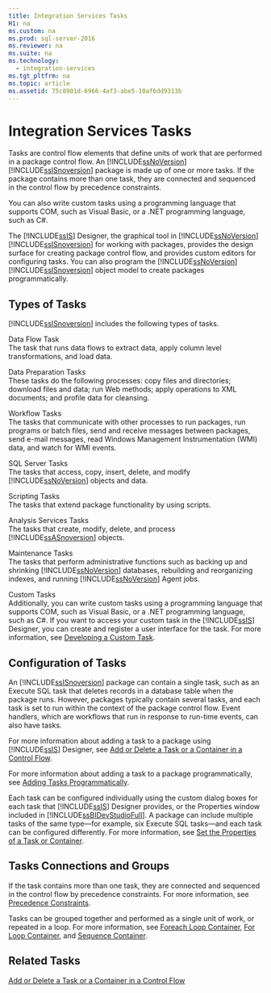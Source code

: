 ```yaml
---
title: Integration Services Tasks
H1: na
ms.custom: na
ms.prod: sql-server-2016
ms.reviewer: na
ms.suite: na
ms.technology: 
  - integration-services
ms.tgt_pltfrm: na
ms.topic: article
ms.assetid: 75c8901d-6966-4af3-abe5-10af6dd9313b
---
```

# Integration Services Tasks
  Tasks are control flow elements that define units of work that are performed in a package control flow. An [!INCLUDE[ssNoVersion](../../Token/Other/ssNoVersion_md.md)] [!INCLUDE[ssISnoversion](../../Token/Other/ssISnoversion_md.md)] package is made up of one or more tasks. If the package contains more than one task, they are connected and sequenced in the control flow by precedence constraints.  
  
 You can also write custom tasks using a programming language that supports COM, such as Visual Basic, or a .NET programming language, such as C\#.  
  
 The [!INCLUDE[ssIS](../../Token/Other/ssIS_md.md)] Designer, the graphical tool in [!INCLUDE[ssNoVersion](../../Token/Other/ssNoVersion_md.md)] [!INCLUDE[ssISnoversion](../../Token/Other/ssISnoversion_md.md)] for working with packages, provides the design surface for creating package control flow, and provides custom editors for configuring tasks. You can also program the [!INCLUDE[ssNoVersion](../../Token/Other/ssNoVersion_md.md)] [!INCLUDE[ssISnoversion](../../Token/Other/ssISnoversion_md.md)] object model to create packages programmatically.  
  
## Types of Tasks  
 [!INCLUDE[ssISnoversion](../../Token/Other/ssISnoversion_md.md)] includes the following types of tasks.  
  
 Data Flow Task  
 The task that runs data flows to extract data, apply column level transformations, and load data.  
  
 Data Preparation Tasks  
 These tasks do the following processes: copy files and directories; download files and data; run Web methods; apply operations to XML documents; and profile data for cleansing.  
  
 Workflow Tasks  
 The tasks that communicate with other processes to run packages, run programs or batch files, send and receive messages between packages, send e\-mail messages, read Windows Management Instrumentation \(WMI\) data, and watch for WMI events.  
  
 SQL Server Tasks  
 The tasks that access, copy, insert, delete, and modify [!INCLUDE[ssNoVersion](../../Token/Other/ssNoVersion_md.md)] objects and data.  
  
 Scripting Tasks  
 The tasks that extend package functionality by using scripts.  
  
 Analysis Services Tasks  
 The tasks that create, modify, delete, and process [!INCLUDE[ssASnoversion](../../Token/Other/ssASnoversion_md.md)] objects.  
  
 Maintenance Tasks  
 The tasks that perform administrative functions such as backing up and shrinking [!INCLUDE[ssNoVersion](../../Token/Other/ssNoVersion_md.md)] databases, rebuilding and reorganizing indexes, and running [!INCLUDE[ssNoVersion](../../Token/Other/ssNoVersion_md.md)] Agent jobs.  
  
 Custom Tasks  
 Additionally, you can write custom tasks using a programming language that supports COM, such as Visual Basic, or a .NET programming language, such as C\#. If you want to access your custom task in the [!INCLUDE[ssIS](../../Token/Other/ssIS_md.md)] Designer, you can create and register a user interface for the task. For more information, see [Developing a Custom Task](../Topic/Developing%20a%20Custom%20Task.md).  
  
## Configuration of Tasks  
 An [!INCLUDE[ssISnoversion](../../Token/Other/ssISnoversion_md.md)] package can contain a single task, such as an Execute SQL task that deletes records in a database table when the package runs. However, packages typically contain several tasks, and each task is set to run within the context of the package control flow. Event handlers, which are workflows that run in response to run\-time events, can also have tasks.  
  
 For more information about adding a task to a package using [!INCLUDE[ssIS](../../Token/Other/ssIS_md.md)] Designer, see [Add or Delete a Task or a Container in a Control Flow](../../Topics/TopicNameContainA/Add-or-Delete-a-Task-or-a-Container-in-a-Control-Flow.md).  
  
 For more information about adding a task to a package programmatically, see [Adding Tasks Programmatically](../Topic/Adding%20Tasks%20Programmatically.md).  
  
 Each task can be configured individually using the custom dialog boxes for each task that [!INCLUDE[ssIS](../../Token/Other/ssIS_md.md)] Designer provides, or the Properties window included in [!INCLUDE[ssBIDevStudioFull](../../Token/Other/ssBIDevStudioFull_md.md)]. A package can include multiple tasks of the same type—for example, six Execute SQL tasks—and each task can be configured differently. For more information, see [Set the Properties of a Task or Container](../../Topics/TopicNameContainA/Set-the-Properties-of-a-Task-or-Container.md).  
  
## Tasks Connections and Groups  
 If the task contains more than one task, they are connected and sequenced in the control flow by precedence constraints. For more information, see [Precedence Constraints](../../Topics/TopicNameNotContainA/Precedence-Constraints.md).  
  
 Tasks can be grouped together and performed as a single unit of work, or repeated in a loop. For more information, see [Foreach Loop Container](../../Topics/TopicNameNotContainA/Foreach-Loop-Container.md), [For Loop Container](../../Topics/TopicNameNotContainA/For-Loop-Container.md), and [Sequence Container](../../Topics/TopicNameNotContainA/Sequence-Container.md).  
  
## Related Tasks  
 [Add or Delete a Task or a Container in a Control Flow](../../Topics/TopicNameContainA/Add-or-Delete-a-Task-or-a-Container-in-a-Control-Flow.md)  
  
  